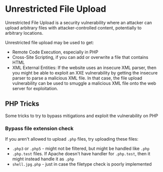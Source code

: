 # Unrestricted File Upload

Unrestricted File Upload is a security vulnerability where an attacker can upload arbitrary files with attacker-controlled content, potentially to arbitrary locations.

Unrestricted file upload may be used to get:

* Remote Code Execution, especially in PHP
* Cross-Site Scripting, if you can add or overwrite a file that contains HTML
* XML External Entities: If the website uses an insecure XML parser, then you might be able to exploit an XXE vulnerability by getting the insecure parser to parse a malicious XML file. In that case, the file upload vulnerability can be used to smuggle a malicious XML file onto the web server for exploitation.

## PHP Tricks

Some tricks to try to bypass mitigations and exploit the vulnerability on PHP

### Bypass file extension check

If you aren't allowed to upload `.php` files, try uploading these files:

* &#x20;`.php3` or `.php5`  - might not be filtered, but might be handled like `.php`
* &#x20; `.php.test` files.  If Apache doesn't have handler for `.php.test`, then it might instead handle it as `.php`
* `shell.jpg.php` - just in case the filetype check is poorly implemented


